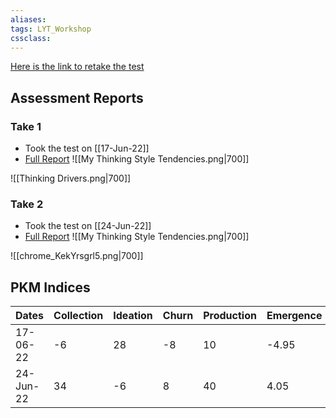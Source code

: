 ```yaml
---
aliases:
tags: LYT_Workshop 
cssclass:
---
```


[Here is the link to retake the test](https://www.guidedtrack.com/programs/hs1xln0/run)

## Assessment Reports
### Take 1
- Took the test on [[17-Jun-22]] 
- [Full Report](https://www.guidedtrack.com/programs/2tg920z/run?FirstName=Nihit&LastName=Khandelwal&DRIVER_memory=18&DRIVER_idea=34&DRIVER_output=32&DRIVER_productivity=24&DRIVER_improvement=39&DRIVER_relationship=14&STYLE_topdown=5&STYLE_bottomup=5)
![[My Thinking Style Tendencies.png|700]]

![[Thinking Drivers.png|700]]


### Take 2
- Took the test on [[24-Jun-22]]
- [Full Report](https://www.guidedtrack.com/programs/2tg920z/run?FirstName=Nihit&LastName=Khandelwal&DRIVER_memory=21&DRIVER_idea=17&DRIVER_output=24&DRIVER_productivity=45&DRIVER_improvement=32&DRIVER_relationship=14&STYLE_topdown=5&STYLE_bottomup=5)
![[My Thinking Style Tendencies.png|700]]

![[chrome_KekYrsgrl5.png|700]]
## PKM Indices

| Dates     | Collection | Ideation | Churn | Production | Emergence |
| --------- | ---------- | -------- | ----- | ---------- | --------- |
| 17-06-22  | -6         | 28       | -8    | 10         | -4.95          |
| 24-Jun-22 | 34         | -6       | 8     | 40         | 4.05      |
